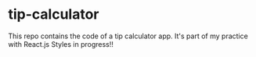 # tip-calculator
This repo contains the code of a tip calculator app. It's part of my practice with React.js
Styles in progress!!
